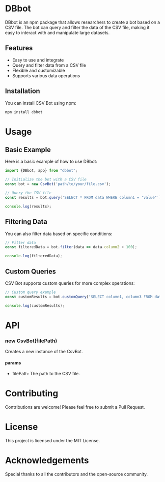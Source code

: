 # DBbot

DBbot is an npm package that allows researchers to create a bot based on a CSV file. The bot can query and filter the data of the CSV file, making it easy to interact with and manipulate large datasets.

## Features

- Easy to use and integrate
- Query and filter data from a CSV file
- Flexible and customizable
- Supports various data operations

## Installation

You can install CSV Bot using npm:

```bash
npm install dbbot
```

# Usage

## Basic Example
Here is a basic example of how to use DBbot:

```javascript
import {DBbot, app} from "dbbot";

// Initialize the bot with a CSV file
const bot = new CsvBot('path/to/your/file.csv');

// Query the CSV file
const results = bot.query('SELECT * FROM data WHERE column1 = "value"');

console.log(results);
```

## Filtering Data
You can also filter data based on specific conditions:

```javascript
// Filter data
const filteredData = bot.filter(data => data.column2 > 100);

console.log(filteredData);
```

## Custom Queries
CSV Bot supports custom queries for more complex operations:

```javascript
// Custom query example
const customResults = bot.customQuery('SELECT column1, column3 FROM data WHERE column4 LIKE "%pattern%"');

console.log(customResults);
```

# API

### new CsvBot(filePath)
Creates a new instance of the CsvBot.

#### params
  * filePath: The path to the CSV file.

# Contributing

Contributions are welcome! Please feel free to submit a Pull Request.

# License
This project is licensed under the MIT License.

# Acknowledgements
Special thanks to all the contributors and the open-source community.

